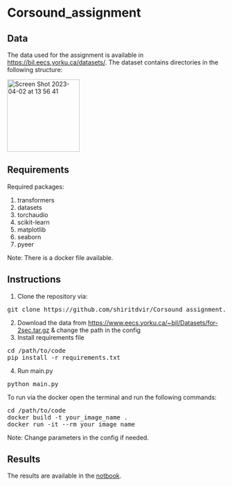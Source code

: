 # Corsound_assignment

## Data
The data used for the assignment is available in https://bil.eecs.yorku.ca/datasets/.
The dataset contains directories in the following structure:

<img width="167" alt="Screen Shot 2023-04-02 at 13 56 41" src="https://user-images.githubusercontent.com/53824160/229355847-ad105612-f155-46a1-8244-755b95804675.png">

  
## Requirements 
Required packages:

1. transformers
2. datasets
3. torchaudio
4. scikit-learn
5. matplotlib
6. seaborn
7. pyeer

Note: There is a docker file available.

## Instructions

1. Clone the repository via:
<pre>
git clone https://github.com/shiritdvir/Corsound_assignment.git
</pre>
2. Download the data from https://www.eecs.yorku.ca/~bil/Datasets/for-2sec.tar.gz & change the path in the config
3. Install requirements file
<pre>
cd /path/to/code
pip install -r requirements.txt
</pre>
4. Run main.py
<pre>
python main.py
</pre>

To run via the docker open the terminal and run the following commands:
<pre>
cd /path/to/code
docker build -t your_image_name .
docker run -it --rm your_image_name
</pre>
Note: Change parameters in the config if needed.

## Results
The results are available in the [notbook](https://github.com/shiritdvir/Corsound_assignment/blob/main/Corsound_assignement.ipynb).

